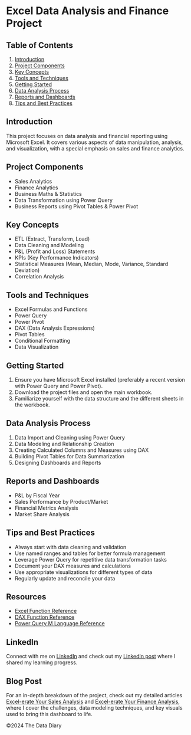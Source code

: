 # Excel Data Analysis and Finance Project

## Table of Contents
1. [Introduction](#introduction)
2. [Project Components](#project-components)
3. [Key Concepts](#key-concepts)
4. [Tools and Techniques](#tools-and-techniques)
5. [Getting Started](#getting-started)
6. [Data Analysis Process](#data-analysis-process)
7. [Reports and Dashboards](#reports-and-dashboards)
8. [Tips and Best Practices](#tips-and-best-practices)

## Introduction

This project focuses on data analysis and financial reporting using Microsoft Excel. It covers various aspects of data manipulation, analysis, and visualization, with a special emphasis on sales and finance analytics.

## Project Components

- Sales Analytics
- Finance Analytics
- Business Maths & Statistics
- Data Transformation using Power Query
- Business Reports using Pivot Tables & Power Pivot

## Key Concepts

- ETL (Extract, Transform, Load)
- Data Cleaning and Modeling
- P&L (Profit and Loss) Statements
- KPIs (Key Performance Indicators)
- Statistical Measures (Mean, Median, Mode, Variance, Standard Deviation)
- Correlation Analysis

## Tools and Techniques

- Excel Formulas and Functions
- Power Query
- Power Pivot
- DAX (Data Analysis Expressions)
- Pivot Tables
- Conditional Formatting
- Data Visualization

## Getting Started

1. Ensure you have Microsoft Excel installed (preferably a recent version with Power Query and Power Pivot).
2. Download the project files and open the main workbook.
3. Familiarize yourself with the data structure and the different sheets in the workbook.

## Data Analysis Process

1. Data Import and Cleaning using Power Query
2. Data Modeling and Relationship Creation
3. Creating Calculated Columns and Measures using DAX
4. Building Pivot Tables for Data Summarization
5. Designing Dashboards and Reports

## Reports and Dashboards

- P&L by Fiscal Year
- Sales Performance by Product/Market
- Financial Metrics Analysis
- Market Share Analysis

## Tips and Best Practices

- Always start with data cleaning and validation
- Use named ranges and tables for better formula management
- Leverage Power Query for repetitive data transformation tasks
- Document your DAX measures and calculations
- Use appropriate visualizations for different types of data
- Regularly update and reconcile your data

## Resources

- [Excel Function Reference](https://support.microsoft.com/en-us/office/excel-functions-alphabetical-b3944572-255d-4efb-bb96-c6d90033e188)
- [DAX Function Reference](https://docs.microsoft.com/en-us/dax/dax-function-reference)
- [Power Query M Language Reference](https://docs.microsoft.com/en-us/powerquery-m/)

## LinkedIn

Connect with me on [LinkedIn](https://www.linkedin.com/in/lmahial/) and check out my [LinkedIn post](https://www.linkedin.com/posts/lmahial_excel-erate-your-sales-analysis-from-raw-activity-7247457177928437760-dcgO?utm_source=share&utm_medium=member_desktop) where I shared my learning progress.


## Blog Post

For an in-depth breakdown of the project, check out my detailed articles [Excel-erate Your Sales Analysis](https://digitndreams.hashnode.dev/excel-erate-your-sales-analysis-from-raw-data-to-actionable-insights) and [Excel-erate Your Finance Analysis](https://digitndreams.hashnode.dev/excel-erate-your-finance-analysis-from-sales-to-pl), where I cover the challenges, data modeling techniques, and key visuals used to bring this dashboard to life.

©2024 The Data Diary

